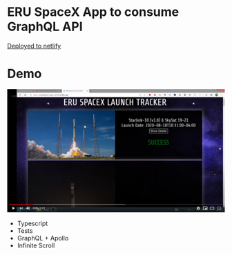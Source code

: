 # ERU SpaceX App to consume GraphQL API
[Deployed to netlify](https://competent-mayer-ca11af.netlify.app/)
# Demo
[![spacexdemo](spacexdemoscrn.png)](https://www.youtube.com/watch?v=6FIV198HJwY "spacexdemo")

- Typescript
- Tests
- GraphQL + Apollo
- Infinite Scroll
  
